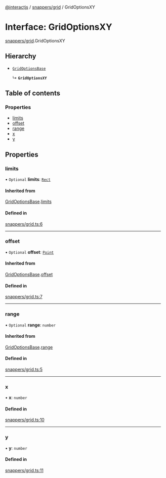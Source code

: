 [@interactjs](../README.md) / [snappers/grid](../modules/snappers_grid.md) / GridOptionsXY

# Interface: GridOptionsXY

[snappers/grid](../modules/snappers_grid.md).GridOptionsXY

## Hierarchy

- [`GridOptionsBase`](snappers_grid.GridOptionsBase.md)

  ↳ **`GridOptionsXY`**

## Table of contents

### Properties

- [limits](snappers_grid.GridOptionsXY.md#limits)
- [offset](snappers_grid.GridOptionsXY.md#offset)
- [range](snappers_grid.GridOptionsXY.md#range)
- [x](snappers_grid.GridOptionsXY.md#x)
- [y](snappers_grid.GridOptionsXY.md#y)

## Properties

### limits

• `Optional` **limits**: [`Rect`](core_types.Rect.md)

#### Inherited from

[GridOptionsBase](snappers_grid.GridOptionsBase.md).[limits](snappers_grid.GridOptionsBase.md#limits)

#### Defined in

[snappers/grid.ts:6](https://github.com/taye/interact.js/blob/24fdee86/packages/@interactjs/snappers/grid.ts#L6)

___

### offset

• `Optional` **offset**: [`Point`](core_types.Point.md)

#### Inherited from

[GridOptionsBase](snappers_grid.GridOptionsBase.md).[offset](snappers_grid.GridOptionsBase.md#offset)

#### Defined in

[snappers/grid.ts:7](https://github.com/taye/interact.js/blob/24fdee86/packages/@interactjs/snappers/grid.ts#L7)

___

### range

• `Optional` **range**: `number`

#### Inherited from

[GridOptionsBase](snappers_grid.GridOptionsBase.md).[range](snappers_grid.GridOptionsBase.md#range)

#### Defined in

[snappers/grid.ts:5](https://github.com/taye/interact.js/blob/24fdee86/packages/@interactjs/snappers/grid.ts#L5)

___

### x

• **x**: `number`

#### Defined in

[snappers/grid.ts:10](https://github.com/taye/interact.js/blob/24fdee86/packages/@interactjs/snappers/grid.ts#L10)

___

### y

• **y**: `number`

#### Defined in

[snappers/grid.ts:11](https://github.com/taye/interact.js/blob/24fdee86/packages/@interactjs/snappers/grid.ts#L11)
